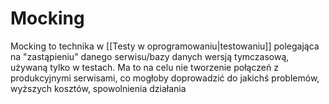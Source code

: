 # Mocking

Mocking to technika w [[Testy w oprogramowaniu|testowaniu]] polegająca na "zastąpieniu" danego serwisu/bazy danych wersją tymczasową, używaną tylko w testach. Ma to na celu nie tworzenie połączeń z produkcyjnymi serwisami, co mogłoby doprowadzić do jakichś problemów, wyższych kosztów, spowolnienia działania 